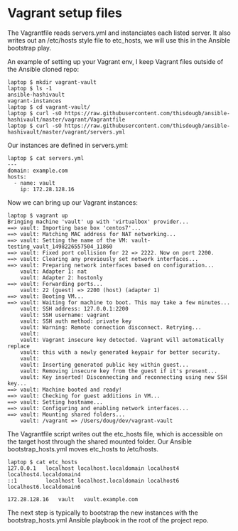 # Vagrant setup files

The Vagrantfile reads servers.yml and instanciates each listed server.   It also writes out an /etc/hosts style file to etc_hosts, we will use this in the Ansible bootstrap play.

An example of setting up your Vagrant env, I keep Vagrant files outside of the Ansible cloned repo:

```
laptop $ mkdir vagrant-vault
laptop $ ls -1
ansible-hashivault
vagrant-instances
laptop $ cd vagrant-vault/
laptop $ curl -sO https://raw.githubusercontent.com/thisdougb/ansible-hashivault/master/vagrant/Vagrantfile
laptop $ curl -sO https://raw.githubusercontent.com/thisdougb/ansible-hashivault/master/vagrant/servers.yml
```

Our instances are defined in servers.yml:
```
laptop $ cat servers.yml 
---
domain: example.com
hosts:
  - name: vault
    ip: 172.28.128.16
```

Now we can bring up our Vagrant instances:
```
laptop $ vagrant up
Bringing machine 'vault' up with 'virtualbox' provider...
==> vault: Importing base box 'centos7'...
==> vault: Matching MAC address for NAT networking...
==> vault: Setting the name of the VM: vault-testing_vault_1498226557504_11860
==> vault: Fixed port collision for 22 => 2222. Now on port 2200.
==> vault: Clearing any previously set network interfaces...
==> vault: Preparing network interfaces based on configuration...
    vault: Adapter 1: nat
    vault: Adapter 2: hostonly
==> vault: Forwarding ports...
    vault: 22 (guest) => 2200 (host) (adapter 1)
==> vault: Booting VM...
==> vault: Waiting for machine to boot. This may take a few minutes...
    vault: SSH address: 127.0.0.1:2200
    vault: SSH username: vagrant
    vault: SSH auth method: private key
    vault: Warning: Remote connection disconnect. Retrying...
    vault: 
    vault: Vagrant insecure key detected. Vagrant will automatically replace
    vault: this with a newly generated keypair for better security.
    vault: 
    vault: Inserting generated public key within guest...
    vault: Removing insecure key from the guest if it's present...
    vault: Key inserted! Disconnecting and reconnecting using new SSH key...
==> vault: Machine booted and ready!
==> vault: Checking for guest additions in VM...
==> vault: Setting hostname...
==> vault: Configuring and enabling network interfaces...
==> vault: Mounting shared folders...
    vault: /vagrant => /Users/doug/dev/vagrant-vault
```
The Vagrantfile script writes out the etc_hosts file, which is accessible on the target host through the shared mounted folder.   Our Ansible bootstrap_hosts.yml moves etc_hosts to /etc/hosts.
```
laptop $ cat etc_hosts 
127.0.0.1   localhost localhost.localdomain localhost4 localhost4.localdomain4
::1         localhost localhost.localdomain localhost6 localhost6.localdomain6

172.28.128.16   vault   vault.example.com
```
The next step is typically to bootstrap the new instances with the bootstrap_hosts.yml Ansible playbook in the root of the project repo.

